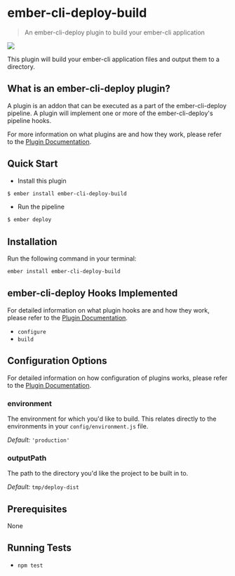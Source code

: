# ember-cli-deploy-build

> An ember-cli-deploy plugin to build your ember-cli application

[![](https://ember-cli-deploy.github.io/ember-cli-deploy-version-badges/plugins/ember-cli-deploy-build.svg)](http://ember-cli-deploy.github.io/ember-cli-deploy-version-badges/)

This plugin will build your ember-cli application files and output them to a directory.

## What is an ember-cli-deploy plugin?

A plugin is an addon that can be executed as a part of the ember-cli-deploy pipeline. A plugin will implement one or more of the ember-cli-deploy's pipeline hooks.

For more information on what plugins are and how they work, please refer to the [Plugin Documentation][1].

## Quick Start

- Install this plugin

```bash
$ ember install ember-cli-deploy-build
```

- Run the pipeline

```bash
$ ember deploy
```

## Installation
Run the following command in your terminal:

```bash
ember install ember-cli-deploy-build
```

## ember-cli-deploy Hooks Implemented

For detailed information on what plugin hooks are and how they work, please refer to the [Plugin Documentation][1].

- `configure`
- `build`

## Configuration Options

For detailed information on how configuration of plugins works, please refer to the [Plugin Documentation][1].

### environment

The environment for which you'd like to build. This relates directly to the environments in your `config/environment.js` file.

*Default:* `'production'`

### outputPath

The path to the directory you'd like the project to be built in to.

*Default:* `tmp/deploy-dist`

## Prerequisites

None

## Running Tests

- `npm test`

[1]: http://ember-cli.github.io/ember-cli-deploy/plugins "Plugin Documentation"
